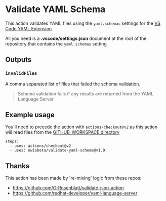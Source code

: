 # Validate YAML Schema

This action validates YAML files using the `yaml.schemas` settings for the [VS Code YAML Extension](https://marketplace.visualstudio.com/items?itemName=redhat.vscode-yaml)

All you need is a **.vscode/settings.json** document at the root of the repository that contains the `yaml.schemas` setting

## Outputs

### `invalidFiles`

A comma separated list of files that failed the schema validation.  

 > Schema validation fails if any results are returned from the YAML Language Server

## Example usage
 You'll need to precede the action with `actions/checkout@v2` as this action will read files from the [GITHUB_WORKSPACE directory](https://help.github.com/en/actions/configuring-and-managing-workflows/using-environment-variables)

    steps:
      - uses: actions/checkout@v2
      - uses: nwisbeta/validate-yaml-schema@v1.0

## Thanks
This action has been made by 're-mixing' logic from these repos: 
 - https://github.com/OrRosenblatt/validate-json-action 
 - https://github.com/redhat-developer/yaml-language-server
